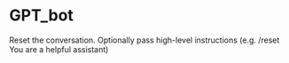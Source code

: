 # GPT_bot
Reset the conversation. Optionally pass high-level instructions (e.g. /reset You are a helpful assistant)
